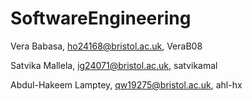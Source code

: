 # SoftwareEngineering

Vera Babasa, ho24168@bristol.ac.uk, VeraB08


Satvika Mallela, ig24071@bristol.ac.uk, satvikamal


Abdul-Hakeem Lamptey, qw19275@bristol.ac.uk, ahl-hx